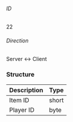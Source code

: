 ###### ID
22

###### Direction
Server <-> Client

### Structure
| Description | Type |
|-------------|------|
| Item ID   | short |
| Player ID | byte |
